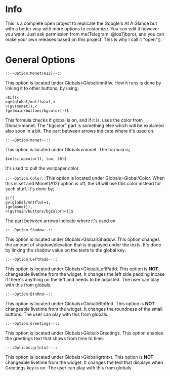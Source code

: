# Info
This is a complete open project to replicate the Google's At A Glance but with a better way with more options to customize. You can edit it however you want.
Just ask permission from me(Telegram: @ios7jbpro), and you can make your own releases based on this project. This is why I call it "open";).
# General Options

`::--Option:Monet(A12)--::`

This option is located under Globals>Global/mntflw.
How it runs is done by linking it to other buttons, by using;
```
>$if(<
>gv(global/mntflw)=1,<
>(gv(monet)),<
(gv(main/buttons/bgcolor)))$
```
This formula checks if global is on, and if it is, uses the color from Global>monet.
The "bgcolor" part is something else which will be explained also soon in a bit.
The part between arrows indicate where it's used on.

`::--Option:monet--::`

This option is located under Globals>monet.
The formula is;
```
$ce(si(wpcolor1), lum, 50)$
```
It's used to pull the wallpaper color.

`::--Option:Color::`This option is located under Globals>Global/Color.
When this is set and Monet(A12) option is off, the UI will use this color instead for such stuff.
It's done by;
```
$if(
gv(global/mntflw)=1,
(gv(monet)),
>(gv(main/buttons/bgcolor)<))$
```
The part between arrows indicate where it's used on.

`::--Option:Shadow--::`

This option is located under Globals>Global/Shadow.
This option changes the amount of shadow/elevation that is displayed under the texts.
It's done by linking the shadow value on the texts to the global key.

`::--Option:LeftPadd--::`

This option is located under Globals>Global/LeftPadd.
This option is **NOT** changeable livetime from the widget. It changes the left side padding incase if there's anything on the left and needs to be adjusted.
The user can play with this from globals.

`::--Option:BtnRnd--::`

This option is located under Globals>Global/BtnRnd.
This option is **NOT** changeable livetime from the widget. It changes the roundness of the small buttons.
The user can play with this from globals.

`::--Option:Greetings--::`

This option is located under Globals>Global>Greetings.
This option enables the greetings text that shows from time to time.

`--::Options:grtntxt--::`

This option is located under Globals>Global/grtntxt.
This option is **NOT** changeable livetime from the widget. It changes the text that displays when Greetings key is on.
The user can play with this from globals.
